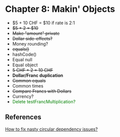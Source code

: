 # Chapter 8: Makin' Objects

- $5 + 10 CHF = $10 if rate is 2:1
- ~~$5 * 2 = $10~~
- ~~Make "amount" private~~
- ~~Dollar side-effects?~~
- Money rounding?
- ~~equals()~~
- hashCode()
- Equal null
- Equal object
- ~~5 CHF * 2 = 10 CHF~~
- **Dollar/Franc duplication**
- ~~Common equals~~
- Common times
- ~~Compare Francs with Dollars~~
- Currency?
- <span style="color:green">Delete testFrancMultiplication?</span>

## References
[How to fix nasty circular dependency issues?](https://medium.com/visual-development/how-to-fix-nasty-circular-dependency-issues-once-and-for-all-in-javascript-typescript-a04c987cf0de)